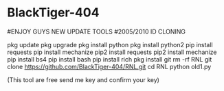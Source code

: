 # BlackTiger-404
#ENJOY GUYS NEW UPDATE TOOLS
#2005/2010 ID CLONING


pkg update
pkg upgrade 
pkg install python 
pkg install python2
pip install requests 
pip install mechanize 
pip2 install requests 
pip2 install mechanize 
pip install bs4 
pip install bash 
pip install rich 
pkg install git 
rm -rf RNL git clone https://github.com/BlackTiger-404/RNL.git
cd RNL
python old1.py

(This tool are free send me key and confirm your key)
